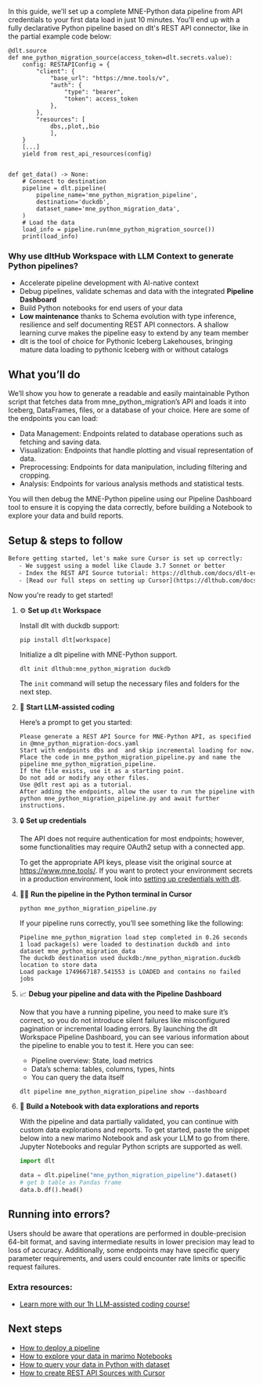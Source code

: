 In this guide, we'll set up a complete MNE-Python data pipeline from API credentials to your first data load in just 10 minutes. You'll end up with a fully declarative Python pipeline based on dlt's REST API connector, like in the partial example code below:

```python-outcome
@dlt.source
def mne_python_migration_source(access_token=dlt.secrets.value):
    config: RESTAPIConfig = {
        "client": {
            "base_url": "https://mne.tools/v",
            "auth": {
                "type": "bearer",
                "token": access_token
            },
        },
        "resources": [
            dbs,,plot,,bio
            ],
    }
    [...]
    yield from rest_api_resources(config)


def get_data() -> None:
    # Connect to destination
    pipeline = dlt.pipeline(
        pipeline_name='mne_python_migration_pipeline',
        destination='duckdb',
        dataset_name='mne_python_migration_data', 
    )
    # Load the data
    load_info = pipeline.run(mne_python_migration_source())
    print(load_info) 
```

### Why use dltHub Workspace with LLM Context to generate Python pipelines?

- Accelerate pipeline development with AI-native context
- Debug pipelines, validate schemas and data with the integrated **Pipeline Dashboard**
- Build Python notebooks for end users of your data
- **Low maintenance** thanks to Schema evolution with type inference, resilience and self documenting REST API connectors. A shallow learning curve makes the pipeline easy to extend by any team member
- dlt is the tool of choice for Pythonic Iceberg Lakehouses, bringing mature data loading to pythonic Iceberg with or without catalogs

## What you’ll do

We’ll show you how to generate a readable and easily maintainable Python script that fetches data from mne_python_migration’s API and loads it into Iceberg, DataFrames, files, or a database of your choice. Here are some of the endpoints you can load:

- Data Management: Endpoints related to database operations such as fetching and saving data.
- Visualization: Endpoints that handle plotting and visual representation of data.
- Preprocessing: Endpoints for data manipulation, including filtering and cropping.
- Analysis: Endpoints for various analysis methods and statistical tests.

You will then debug the MNE-Python pipeline using our Pipeline Dashboard tool to ensure it is copying the data correctly, before building a Notebook to explore your data and build reports.

## Setup & steps to follow

```default
Before getting started, let's make sure Cursor is set up correctly:
   - We suggest using a model like Claude 3.7 Sonnet or better
   - Index the REST API Source tutorial: https://dlthub.com/docs/dlt-ecosystem/verified-sources/rest_api/ and add it to context as **@dlt rest api**
   - [Read our full steps on setting up Cursor](https://dlthub.com/docs/dlt-ecosystem/llm-tooling/cursor-restapi#23-configuring-cursor-with-documentation)
```

Now you're ready to get started!

1. ⚙️ **Set up `dlt` Workspace**
    
    Install dlt with duckdb support:
    ```shell
    pip install dlt[workspace]
    ```

    Initialize a dlt pipeline with MNE-Python support.
    ```shell
    dlt init dlthub:mne_python_migration duckdb
    ```

    The `init` command will setup the necessary files and folders for the next step.
    
2. 🤠 **Start LLM-assisted coding**
    
    Here’s a prompt to get you started:
    
    ```prompt
    Please generate a REST API Source for MNE-Python API, as specified in @mne_python_migration-docs.yaml 
    Start with endpoints dbs and  and skip incremental loading for now. 
    Place the code in mne_python_migration_pipeline.py and name the pipeline mne_python_migration_pipeline. 
    If the file exists, use it as a starting point. 
    Do not add or modify any other files. 
    Use @dlt rest api as a tutorial. 
    After adding the endpoints, allow the user to run the pipeline with python mne_python_migration_pipeline.py and await further instructions.
    ```

    
3. 🔒 **Set up credentials** 
    
    The API does not require authentication for most endpoints; however, some functionalities may require OAuth2 setup with a connected app.
    
    To get the appropriate API keys, please visit the original source at https://www.mne.tools/.
    If you want to protect your environment secrets in a production environment, look into [setting up credentials with dlt](https://dlthub.com/docs/walkthroughs/add_credentials).
    
4. 🏃‍♀️ **Run the pipeline in the Python terminal in Cursor**
    
    ```shell
    python mne_python_migration_pipeline.py
    ```
    
    If your pipeline runs correctly, you’ll see something like the following:
    
    ```shell
    Pipeline mne_python_migration load step completed in 0.26 seconds
    1 load package(s) were loaded to destination duckdb and into dataset mne_python_migration_data
    The duckdb destination used duckdb:/mne_python_migration.duckdb location to store data
    Load package 1749667187.541553 is LOADED and contains no failed jobs
    ```
    
5. 📈 **Debug your pipeline and data with the Pipeline Dashboard**

    Now that you have a running pipeline, you need to make sure it’s correct, so you do not introduce silent failures like misconfigured pagination or incremental loading errors. By launching the dlt Workspace Pipeline Dashboard, you can see various information about the pipeline to enable you to test it. Here you can see:
    - Pipeline overview: State, load metrics
    - Data’s schema: tables, columns, types, hints
    - You can query the data itself
    
    ```shell
    dlt pipeline mne_python_migration_pipeline show --dashboard
    ```
    
6. 🐍 **Build a Notebook with data explorations and reports**

    With the pipeline and data partially validated, you can continue with custom data explorations and reports. To get started, paste the snippet below into a new marimo Notebook and ask your LLM to go from there. Jupyter Notebooks and regular Python scripts are supported as well.

    
    ```python
    import dlt

   data = dlt.pipeline("mne_python_migration_pipeline").dataset()
   # get b table as Pandas frame
   data.b.df().head()
    ```

## Running into errors?

Users should be aware that operations are performed in double-precision 64-bit format, and saving intermediate results in lower precision may lead to loss of accuracy. Additionally, some endpoints may have specific query parameter requirements, and users could encounter rate limits or specific request failures.

### Extra resources:

- [Learn more with our 1h LLM-assisted coding course!](https://www.youtube.com/watch?v=GGid70rnJuM)

## Next steps

- [How to deploy a pipeline](https://dlthub.com/docs/walkthroughs/deploy-a-pipeline)
- [How to explore your data in marimo Notebooks](https://dlthub.com/docs/general-usage/dataset-access/marimo)
- [How to query your data in Python with dataset](https://dlthub.com/docs/general-usage/dataset-access/dataset)
- [How to create REST API Sources with Cursor](https://dlthub.com/docs/dlt-ecosystem/llm-tooling/cursor-restapi)